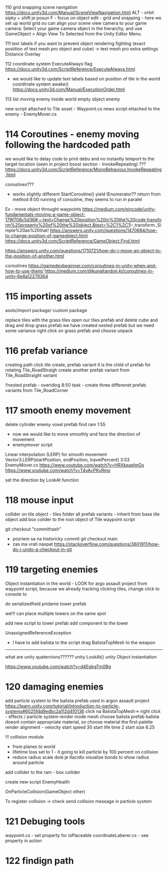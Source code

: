 110 grid snapping
scene navigation
https://docs.unity3d.com/Manual/SceneViewNavigation.html
ALT - orbit
sipky + shift je posun
F - focus on object
edit - grid and snapping - here we set up world grid 
ou can align your scene view camera to your game camera: Select your game camera object in the hierarchy, and use GameObject > Align View To Selected from the Unity Editor Menu.

111 text labels
if you want to prevent object rendering fighting (exact posiition of text mesh pro object and cube) -> text mesh pro
extra settings Distance Overlay

112 coordinate system
ExecuteAlways flag
https://docs.unity3d.com/ScriptReference/ExecuteAlways.html
- we would like to update text labels based on position of tile in the world coordinate system
awake()
https://docs.unity3d.com/Manual/ExecutionOrder.html


113 list
moving enemy inside world
empty object enemy

new script attached to Tile asset - Waypoint.cs
news script ettached to the enemy - EnemyMover.cs


# 114 Coroutines - enemy moving following the hardcoded path
we would like to delay code to print debu and no instantly teleport to the target location
(seen in project boost section - InvokeRepeating) ???
https://docs.unity3d.com/ScriptReference/MonoBehaviour.InvokeRepeating.html

coroutines???
- works slightly different 
StartCoroutine()
yield
IEnumerator?? return from method
8:00 running of coroutine, they seems to run in paralel

Ex - move object throught waypoints
https://medium.com/eincode/unity-fundamentals-moving-a-game-object-179f708c5d36#:~:text=Change%20position%20in%20the%20code,transform%20property%20of%20the%20object.&text=%2C1%2C1)-,transform.,Simple%20as%20that!
https://answers.unity.com/questions/1470684/how-to-change-position-of-gameobject.html
https://docs.unity3d.com/ScriptReference/GameObject.Find.html

https://answers.unity.com/questions/1710721/how-do-i-move-an-object-to-the-position-of-another.html

coroutines
https://gamedevbeginner.com/coroutines-in-unity-when-and-how-to-use-them/
https://medium.com/@kunaltandon.kt/coroutines-in-unity-6e8a12279364


# 115 importing assets
assts/import package/ custom package


replace tiles with the grass tiles
open our tiles prefab and delete cube and drag and drop grass prefab
we have created nested prefab
but we need some variance
right click on grass prefab and choose unpack

# 116 prefab variance
creating path 
click tile create, prefab variant 
it is the child of prefab
for rotating Tile_RoadStraigh create another prefab variant from Tile_RoadStraight variant

!!nested prefab - overiding
8:50 task - create three differenet prefab variants from Tile_RoadCorner

# 117 smooth enemy movement
delete cylinder enemy
voxel prefab find ram
1:55
- now we would like to move smoothly and face the direction of movement
- enemymover script

Linear interpolation (LERP) for smooth movement
Vector3.LERP(startPosition, endPosition, travelPercent)
3:53
EnemyMover.cs
https://www.youtube.com/watch?v=HRXkeaeImGs
https://www.youtube.com/watch?v=T4yAcPKyRmo

set the direction by LookAt function

# 118 mouse input
collider on tile object - tiles folder
all prefab variants - inherit from base tile object
add box colider to the root object of Tile
waypoint script

git checkout "commithash"
- pozriem sa na historicky commit
git checkout main
- zas ma vrati naspat
https://stackoverflow.com/questions/3601911/how-do-i-undo-a-checkout-in-git


# 119 targeting enemies
Object instantiation in the world  - LOOK for argo assault project
from waypoint script, because we already tracking clicking tiles, change click to console to 

do serializedfield pridame tower prefab



we!!! can place multiple towers on the same spot

add new script to tower prefab
add component to the tower

UnassignedReferenceException
- I have to add balista to the script
drag BalistaTopMesh to the weapon

-----------------------
what are unity quaternions??????
unity LookAt()
unity Object instantiation

https://www.youtube.com/watch?v=d4EgbgTm0Bg



# 120 damaging enemies
add particle system to the balista prefab used in argon assault project
https://learn.unity.com/tutorial/introduction-to-particle-systems#6025fdd9edbc2a112d4f0136
click na BalistaTopMesh-> right click - effects / particle system
render mode mesh
choose balista prefab
balista doesnt contain appropriate material, so choose material the first palette
render alignment - velocity
start speed 30
start life time 2
start size 6.25

!!! collision module
- from planes to world
- lifetime loss set to 1 - it going to kill particle by 100 percent on collision
- reduce radius scale 
dole je tlacidlo visualize bonds to show radius around particle

add collider to the ram - box collider


create new script EnemyHealth

OnParticleCollision(GameObject other)

To register collision -> check send collision message in particle system


# 121 Debuging tools

waypoint.cs - set property for isPlaceable
coordinateLaberer.cs - see property in action


# 122 findign path
